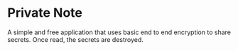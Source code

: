 # Private Note

A simple and free application that uses basic end to end encryption to share
secrets. Once read, the secrets are destroyed.



